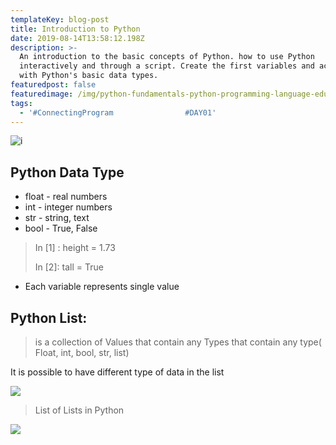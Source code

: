 ```yaml
---
templateKey: blog-post
title: Introduction to Python
date: 2019-08-14T13:58:12.198Z
description: >-
  An introduction to the basic concepts of Python. how to use Python
  interactively and through a script. Create the first variables and acquaint 
  with Python's basic data types.
featuredpost: false
featuredimage: /img/python-fundamentals-python-programming-language-edureka.png
tags:
  - '#ConnectingProgram                #DAY01'
---
```

![](/img/python-fundamentals-python-programming-language-edureka.png "i")

## Python Data Type

* float - real numbers
* int - integer numbers
* str - string, text
* bool - True, False

> In \[1] : height = 1.73
>
> In \[2]: tall = True

* Each variable represents single value

## Python List:

> is a collection of Values that contain any Types that contain any type( Float, int, bool, str, list)

It is possible to have different type of data in the list 

![](/img/pythonlistsdt.png)

> List of Lists in Python

![](/img/pythonlistoflists.png)
